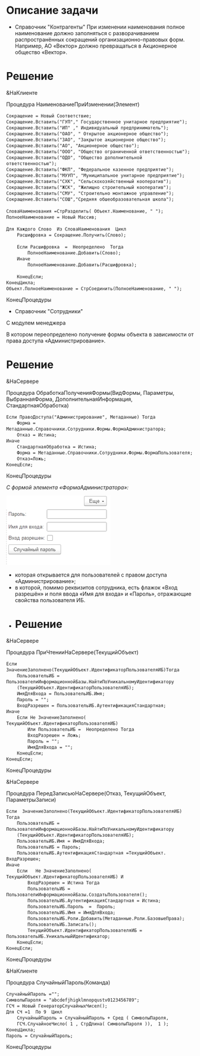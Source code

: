 # Описание задачи
- Справочник "Контрагенты"
При изменении наименования полное наименование должно заполняться с разворачиванием распространённых сокращений организационно-правовых форм. Например, АО «Вектор» должно превращаться в Акционерное общество «Вектор».
# Решение
&НаКлиенте

Процедура НаименованиеПриИзменении(Элемент)

	Сокращение = Новый Соответствие;
	Сокращение.Вставить("ГУП"," Государственное унитарное предприятие");
	Сокращение.Вставить("ИП" ," Индивидуальный предприниматель");
	Сокращение.Вставить("ОАО", " Открытое акционерное общество");
	Сокращение.Вставить("ЗАО", "Закрытое акционерное общество");
	Сокращение.Вставить("АО", "Акционерное общество");
	Сокращение.Вставить("ООО", "Общество ограниченной ответственностью");
	Сокращение.Вставить("ОДО", "Общество дополнительной ответственностью");
	Сокращение.Вставить("ФКП", "Федеральное казенное предприятие");
	Сокращение.Вставить("МУУП", "Муниципальное унитарное предприятие");
	Сокращение.Вставить("СХК", "Сельскохозяйственный кооператив");
	Сокращение.Вставить("ЖСК", "Жилищно строительный кооператив");
	Сокращение.Вставить("СМУ", "Строительно монтажное управление");
	Сокращение.Вставить("СОШ","Средняя обшеобразовательная школа");
	
	СловаНаименования =СтрРазделить( Объект.Наименование, " ");
	ПолноеНаименование = Новый Массив;
	
	Для Каждого Слово  Из СловаНаименования  Цикл
		Расшифровка = Сокращение.Получить(Слово);
		
		Если Расшифровка  =  Неопределено  Тогда 
			ПолноеНаименование.Добавить(Слово);
		Иначе
			ПолноеНаименование.Добавить(Расшифровка);
			
		КонецЕсли;
	КонецЦикла;
	Объект.ПолноеНаименование = СтрСоединить(ПолноеНаименование, " ");
КонецПроцедуры

- Справочник "Сотрудники"

 С модулем менеджера 

В котором переопределено получение формы объекта в зависимости от права доступа «Администрирование».
# Решение
&НаСервере

Процедура ОбработкаПолученияФормы(ВидФормы, Параметры, ВыбраннаяФорма, ДополнительнаяИнформация, СтандартнаяОбработка)
	
	Если ПравоДоступа("Администрирование", Метаданные) Тогда
		Форма = Метаданные.Справочники.Сотрудники.Формы.ФормаАдминистратора;
		Отказ = Истина;
	Иначе
		СтандартнаяОбработка = Истина; 
		Форма = Метаданные.Справочники.Сотрудники.Формы.ФормаПользователя; 
		Отказ=Ложь;
	КонецЕсли;
	
КонецПроцедуры


*С формой элемента «ФормаАдминистратора»:*

![Форма Администратора](%D0%A4%D0%BE%D1%80%D0%BC%D0%B0%20%D0%B0%D0%B4%D0%BC%D0%B8%D0%BD%D0%B8%D1%81%D1%82%D1%80%D0%B0%D1%82%D0%BE%D1%80%D0%B0.png)

- которая открывается для пользователей с правом доступа «Администрирование»;
- в которой, помимо реквизитов сотрудника, есть флажок «Вход разрешён» и поля ввода «Имя для входа» и «Пароль», отражающие свойства пользователя ИБ.
- # Решение
 &НаСервере

Процедура ПриЧтенииНаСервере(ТекущийОбъект) 
	
	Если  ЗначениеЗаполнено(ТекущийОбъект.ИдентификаторПользователяИБ)Тогда	
		ПользовательИБ = ПользователиИнформационнойБазы.НайтиПоУникальномуИдентификатору
		(ТекущийОбъект.ИдентификаторПользователяИБ);
		ИмяДляВхода = ПользовательИБ.Имя;
		Пароль = "";
		ВходРазрешен = ПользовательИБ.АутентификацияСтандартная;
	Иначе
		Если Не ЗначениеЗаполнено( ТекущийОбъект.ИдентификаторПользователяИБ) 
			Или ПользовательИБ =  Неопределено Тогда
			ВходРазрешен = Ложь;
			Пароль = "";
			ИмяДляВхода = "";			
		КонецЕсли;
	КонецЕсли;
	
КонецПроцедуры

&НаСервере

Процедура ПередЗаписьюНаСервере(Отказ, ТекущийОбъект, ПараметрыЗаписи) 
	
	Если  ЗначениеЗаполнено(ТекущийОбъект.ИдентификаторПользователяИБ) Тогда	
		ПользовательИБ = ПользователиИнформационнойБазы.НайтиПоУникальномуИдентификатору
		(ТекущийОбъект.ИдентификаторПользователяИБ); 
		ПользовательИБ.Имя = ИмяДляВхода;
		ПользовательИБ = Пароль;
		ПользовательИБ.АутентификацияСтандартная =ТекущийОбъект. ВходРазрешен;
	Иначе
		Если   Не ЗначениеЗаполнено( ТекущийОбъект.ИдентификаторПользователяИБ) И 
			ВходРазрешен = Истина Тогда 
			ПользовательИБ = ПользователиИнформационнойБазы.СоздатьПользователя();
			ПользовательИБ.АутентификацияСтандартная = Истина;
			ПользовательИБ.Пароль  =  Пароль;
			ПользовательИБ.Имя = ИмяДляВхода;
			ПользовательИБ.Роли.Добавить(Метаданные.Роли.БазовыеПрава);
			ПользовательИБ.Записать();
			ТекущийОбъект.ИдентификаторПользователяИБ = ПользовательИБ.УникальныйИдентификатор;
		КонецЕсли;
	КонецЕсли; 
	
КонецПроцедуры

&НаКлиенте

Процедура СлучайныйПароль(Команда) 
	
	СлучайныйПароль ="";
	СимволыПароля = "abcdefjhigklmnopqustv0123456789";
	ГСЧ = Новый ГенераторСлучайныхЧисел();
	Для СЧ =1  По 9  Цикл
		СлучайныйПароль = СлучайныйПароль + Сред ( СимволыПароля, 
		ГСЧ.СлучайноеЧисло( 1 , СтрДлина( СимволыПароля )),  1 );
	КонецЦикла;
	Пароль = СлучайныйПароль;
	
КонецПроцедуры
